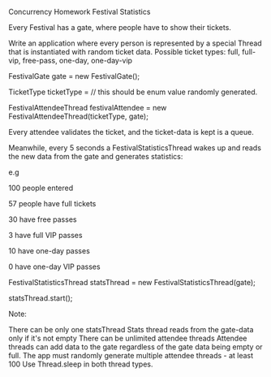Concurrency Homework
Festival Statistics

Every Festival has a gate, where people have to show their tickets.

Write an application where every person is represented by a special Thread that is instantiated with random ticket data. Possible ticket types: full, full-vip, free-pass, one-day, one-day-vip

FestivalGate gate = new FestivalGate();

TicketType ticketType = // this should be enum value randomly generated.

FestivalAttendeeThread festivalAttendee = new FestivalAttendeeThread(ticketType, gate);

Every attendee validates the ticket, and the ticket-data is kept is a queue.

Meanwhile, every 5 seconds a FestivalStatisticsThread wakes up and reads the new data from the gate and generates statistics: 

e.g 

100 people entered

57 people have full tickets

30 have free passes

3 have full VIP passes

10 have one-day passes

0 have one-day VIP passes

FestivalStatisticsThread statsThread = new FestivalStatisticsThread(gate);

statsThread.start();

Note:

There can be only one statsThread
Stats thread reads from the gate-data only if it's not empty
There can be unlimited attendee threads
Attendee threads can add data to the gate regardless of the gate data being empty or full.
The app must randomly generate multiple attendee threads - at least 100
Use Thread.sleep in both thread types.
